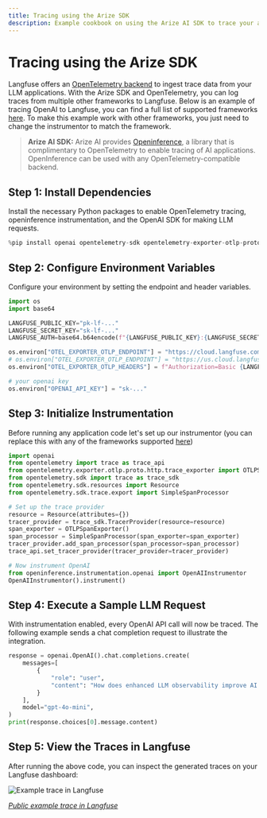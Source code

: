 ```yaml
---
title: Tracing using the Arize SDK
description: Example cookbook on using the Arize AI SDK to trace your application to Langfuse.
---
```


# Tracing using the Arize SDK

Langfuse offers an [OpenTelemetry backend](https://langfuse.com/docs/opentelemetry/get-started) to ingest trace data from your LLM applications. With the Arize SDK and OpenTelemetry, you can log traces from multiple other frameworks to Langfuse. Below is an example of tracing OpenAI to Langfuse, you can find a full list of supported frameworks [here](https://docs.arize.com/phoenix/tracing/integrations-tracing). To make this example work with other frameworks, you just need to change the instrumentor to match the framework. 

> **Arize AI SDK:** Arize AI provides [Openinference](https://github.com/Arize-ai/openinference), a library that is complimentary to OpenTelemetry to enable tracing of AI applications. OpenInference can be used with any OpenTelemetry-compatible backend. 

## Step 1: Install Dependencies

Install the necessary Python packages to enable OpenTelemetry tracing, openinference instrumentation, and the OpenAI SDK for making LLM requests.


```python
%pip install openai opentelemetry-sdk opentelemetry-exporter-otlp-proto-http openinference-instrumentation-openai
```

## Step 2: Configure Environment Variables

Configure your environment by setting the endpoint and header variables.


```python
import os
import base64

LANGFUSE_PUBLIC_KEY="pk-lf-..."
LANGFUSE_SECRET_KEY="sk-lf-..."
LANGFUSE_AUTH=base64.b64encode(f"{LANGFUSE_PUBLIC_KEY}:{LANGFUSE_SECRET_KEY}".encode()).decode()

os.environ["OTEL_EXPORTER_OTLP_ENDPOINT"] = "https://cloud.langfuse.com/api/public/otel" # EU data region
# os.environ["OTEL_EXPORTER_OTLP_ENDPOINT"] = "https://us.cloud.langfuse.com/api/public/otel" # US data region
os.environ["OTEL_EXPORTER_OTLP_HEADERS"] = f"Authorization=Basic {LANGFUSE_AUTH}"

# your openai key
os.environ["OPENAI_API_KEY"] = "sk-..."
```

## Step 3: Initialize Instrumentation

Before running any application code let's set up our instrumentor (you can replace this with any of the frameworks supported [here](https://docs.arize.com/phoenix/tracing/integrations-tracing))


```python
import openai
from opentelemetry import trace as trace_api
from opentelemetry.exporter.otlp.proto.http.trace_exporter import OTLPSpanExporter
from opentelemetry.sdk import trace as trace_sdk
from opentelemetry.sdk.resources import Resource
from opentelemetry.sdk.trace.export import SimpleSpanProcessor

# Set up the trace provider
resource = Resource(attributes={})
tracer_provider = trace_sdk.TracerProvider(resource=resource)
span_exporter = OTLPSpanExporter()
span_processor = SimpleSpanProcessor(span_exporter=span_exporter)
tracer_provider.add_span_processor(span_processor=span_processor)
trace_api.set_tracer_provider(tracer_provider=tracer_provider)

# Now instrument OpenAI
from openinference.instrumentation.openai import OpenAIInstrumentor
OpenAIInstrumentor().instrument()
```

## Step 4: Execute a Sample LLM Request

With instrumentation enabled, every OpenAI API call will now be traced. The following example sends a chat completion request to illustrate the integration.


```python
response = openai.OpenAI().chat.completions.create(
    messages=[
        {
            "role": "user",
            "content": "How does enhanced LLM observability improve AI debugging?",
        }
    ],
    model="gpt-4o-mini",
)
print(response.choices[0].message.content)
```

## Step 5: View the Traces in Langfuse

After running the above code, you can inspect the generated traces on your Langfuse dashboard:

![Example trace in Langfuse](https://langfuse.com/images/cookbook/otel-integration-arize/arize-ai-instrumentation-example-trace.png)

_[Public example trace in Langfuse](https://cloud.langfuse.com/project/cloramnkj0002jz088vzn1ja4/traces/68481bf61e3088f38b9000c74e342fbb?timestamp=2025-02-11T16%3A18%3A13.316Z&observation=5e19466096ae5a95)_
